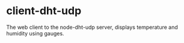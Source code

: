 # client-dht-udp
The web client to the node-dht-udp server, displays temperature and humidity using gauges.
